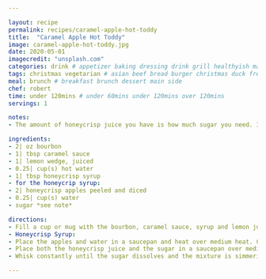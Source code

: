 ```yaml
---

layout: recipe
permalink: recipes/caramel-apple-hot-toddy 
title:  "Caramel Apple Hot Toddy"
image: caramel-apple-hot-toddy.jpg 
date: 2020-05-01
imagecredit: "unsplash.com" 
categories: drink # appetizer baking dressing drink grill healthyish marinade oven pickling quick raw salad sandwich sauce snack soup
tags: christmas vegetarian # asian beef bread burger christmas duck french fruit indian italian mexican nuts pasta pork poultry rice seafood thanksgiving vegetarian
meal: brunch # breakfast brunch dessert main side
chef: robert 
time: under 120mins # under 60mins under 120mins over 120mins
servings: 1 

notes:
- The amount of honeycrisp juice you have is how much sugar you need. If you have 1/2 cup, use 1/2 cup sugar. Equal parts. 

ingredients:
- 2| oz bourbon
- 1| tbsp caramel sauce
- 1| lemon wedge, juiced
- 0.25| cup(s) hot water
- 1| tbsp honeycrisp syrup
- for the honeycrip syrup:
- 2| honeycrisp apples peeled and diced
- 0.25| cup(s) water
- sugar *see note*

directions:
- Fill a cup or mug with the bourbon, caramel sauce, syrup and lemon juice. Pour in the hot water and stir until the caramel and honeycrisp syrup dissolves.
- Honeycrisp Syrup:
- Place the apples and water in a saucepan and heat over medium heat. Cook until the mixture is simmering and the apple is tender and begins to break down. Transfer the mixture to a blender or food processor and puree until smooth and blended. Strain over a fine mesh sieve into a measuring cup.
- Place both the honeycrisp juice and the sugar in a saucepan over medium heat. 
- Whisk constantly until the sugar dissolves and the mixture is simmering. Remove from the heat and let cool completely. Store in a sealed container in the fridge.

--- 
```

